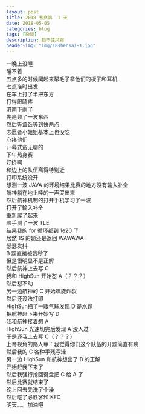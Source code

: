 ```yaml
---
layout: post
title: 2018 省赛第 -1 天
date: 2018-05-05
categories: blog
tags: [杂谈]
description: 挡不住风霜
header-img: "img/18shensai-1.jpg"
---
```


一晚上没睡<br>
睡不着<br>
五点多的时候爬起来帮毛子拿他们的板子和耳机<br>
七点准时出发<br>
在车上打了半把东方<br>
打得眼睛疼<br>
济南下雨了<br>
先是领了一波东西<br>
然后等盒饭等到快两点<br>
志愿者小姐姐基本上也没吃<br>
心疼他们<br>
开幕式蛮无聊的<br>
下午热身赛<br>
好挤啊<br>
和边上的队伍离得特别近<br>
打印系统没开<br>
想测一波 JAVA 的环境结果比赛的地方没有输入补全<br>
航神躺在地上哇的一声哭出来<br>
然后航神机制的打开手机学习了一波<br>
打开了输入补全<br>
重新爬了起来<br>
顺手测了一波 TLE<br>
结果我的 for 循环都到 1e20 了<br>
居然 1S 的题还是返回 WAWAWA<br>
瑟瑟发抖<br>
B 题直接被我秒了<br>
但是很明显不是正解<br>
然后航神上去写 C<br>
我和 HighSun 开始怼 A（？？？）<br>
然后怼不动<br>
另一边航神的 C 开始螺旋炸裂<br>
然后还没法打印<br>
HighSun扫了一眼气球发现 D 是水题<br>
把航神赶下来开始写 D<br>
我和航神接着想 A<br>
HighSun 光速切完后发现 A 没人过<br>
于是还我上去写 C（？？？）<br>
上帝视角的路人甲：我觉得你们这个队伍的开题简直有病<br>
然后我的 C 各种手残写矬<br>
另一边 HighSun 和航神想出了 B 的正解<br>
开始赶我下来了<br>
然后我强行抢回键盘把 C 给 A 了<br>
然后比赛就结束了<br>
晚上回去先洗了个澡<br>
然后吃了必胜客和 KFC<br>
明天。。。加油吧<br>
